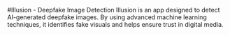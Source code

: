#Illusion - Deepfake Image Detection
Illusion is an app designed to detect AI-generated deepfake images. By using advanced machine learning techniques, it identifies fake visuals and helps ensure trust in digital media.
